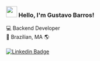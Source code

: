 ### <img src="https://media.giphy.com/media/hvRJCLFzcasrR4ia7z/giphy.gif" width="30px"> Hello, I'm Gustavo Barros!

💻 Backend Developer <br>
🏡 Brazilian, MA 🌎 <br>
<br>
[![Linkedin Badge](https://img.shields.io/badge/-Gustavo-6633cc?style=flat-square&logo=Linkedin&logoColor=white&link=https://www.linkedin.com/in/gustavo3g)](https://www.linkedin.com/in/gustavo3g/) 


<!--
**Gustavo3g/Gustavo3g** is a ✨ _special_ ✨ repository because its `README.md` (this file) appears on your GitHub profile.
